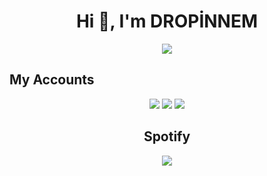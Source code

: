 <h1 align="center">Hi 👋, I'm DROPİNNEM</h1>

<div align="center">
<a href="https://discord.com/users/772518221302464544"><img src="https://lanyard-profile-readme.vercel.app/api/772518221302464544"/></a>
   </div>
   
   



## My Accounts
<p align="center">
   <a href="https://discord.com/users/772518221302464544" target"blank_"><img src="https://img.shields.io/badge/discord%20-111111.svg?&style=for-the-badge&logo=discord&logoColor=white"></a>
   <a href="https://instagram.com/06muraatt06" target"blank_"><img src="https://img.shields.io/badge/INSTAGRAM%20-111111.svg?&style=for-the-badge&logo=instagram&logoColor=white"></a>
   <a href="https://github.com/dropinnemm" target"blank_"><img src="https://img.shields.io/badge/GitHub%20-111111.svg?&style=for-the-badge&logo=github&logoColor=white"></a>


<h2 align="center">Spotify</h2>
<div align="center"><a href="https://spotify-github-profile.vercel.app/api/view?uid=kme3awmhvmcbkm6so6ggiouz0&redirect=true"><img src="https://spotify-github-profile.vercel.app/api/view?uid=kme3awmhvmcbkm6so6ggiouz0&cover_image=true&theme=default"/></a></div>

